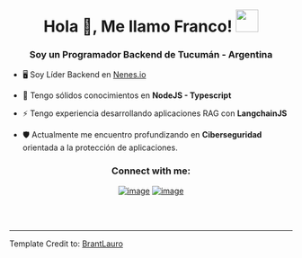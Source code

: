 <h1 align="center">Hola 👋, Me llamo Franco! <img height="40" src="https://cdn3.emoji.gg/emojis/9837-bunny.gif"></h1>
<h3 align="center">Soy un Programador Backend de Tucumán - Argentina</h3>

- 🖥️ Soy Líder Backend en [Nenes.io](https://nenes.io/es)

- 🌱 Tengo sólidos conocimientos en **NodeJS - Typescript**

- ⚡ Tengo experiencia desarrollando aplicaciones RAG con **LangchainJS**

- 🛡️ Actualmente me encuentro profundizando en **Ciberseguridad** orientada a la protección de aplicaciones.

<h3 align="center">Connect with me:</h3>
<div align="center">

[![image](https://img.shields.io/badge/LinkedIn-0077B5?style=for-the-badge&logo=linkedin&logoColor=white)](https://www.linkedin.com/in/francojmrodriguez/)
[![image](https://img.shields.io/badge/Gmail-D14836?style=for-the-badge&logo=gmail&logoColor=white)](mailto:francojmprogramacion@gmail.com)

</div>

<br>
<br>



---

Template Credit to:
[BrantLauro](https://github.com/BrantLauro)
